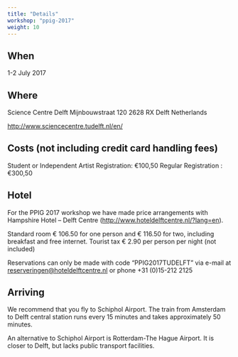 ```yaml
---
title: "Details"
workshop: "ppig-2017"
weight: 10
---
```


## When

1-2 July 2017

## Where

Science Centre Delft
Mijnbouwstraat 120
2628 RX Delft
Netherlands

http://www.sciencecentre.tudelft.nl/en/ 

## Costs (not including credit card handling fees)

Student or Independent Artist Registration: €100,50
Regular Registration : €300,50

## Hotel

For the PPIG 2017 workshop we have made price arrangements with Hampshire Hotel – Delft Centre (http://www.hoteldelftcentre.nl/?lang=en).

Standard room € 106.50 for one person and € 116.50 for two, including breakfast and free internet. Tourist tax € 2.90 per person per night (not included)

Reservations can only be made with code “PPIG2017TUDELFT” via e-mail at reserveringen@hoteldelftcentre.nl or phone +31 (0)15-212 2125  

## Arriving

We recommend that you fly to Schiphol Airport. The train from Amsterdam to Delft central station runs every 15 minutes and takes approximately 50 minutes.

An alternative to Schiphol Airport is Rotterdam-The Hague Airport. It is closer to Delft, but lacks public transport facilities.
